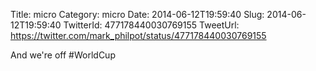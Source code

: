 Title: micro
Category: micro
Date: 2014-06-12T19:59:40
Slug: 2014-06-12T19:59:40
TwitterId: 477178440030769155
TweetUrl: https://twitter.com/mark_philpot/status/477178440030769155

And we're off #WorldCup